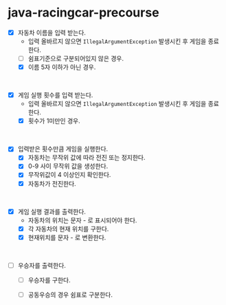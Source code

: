 # java-racingcar-precourse

- [x] 자동차 이름을 입력 받는다.
    - 입력 올바르지 않으면 `IllegalArgumentException` 발생시킨 후 게임을 종료한다.
    - [ ] 쉼표기준으로 구분되어있지 않은 경우.
    - [x] 이름 5자 이하가 아닌 경우.
<br>

- [x] 게임 실행 횟수를 입력 받는다.
    - 입력 올바르지 않으면 `IllegalArgumentException` 발생시킨 후 게임을 종료한다.  
    - [x] 횟수가 1미만인 경우.
<br>

- [x] 입력받은 횟수만큼 게임을 실행한다.
    - [x] 자동차는 무작위 값에 따라 전진 또는 정지한다.
    - [x] 0-9 사이 무작위 값을 생성한다.
    - [x] 무작위값이 4 이상인지 확인한다.
    - [x] 자동차가 전진한다.
<br>

- [x] 게임 실행 결과를 출력한다.
    - 자동차의 위치는 문자 - 로 표시되어야 한다.
    - [x] 각 자동차의 현재 위치를 구한다.
    - [x] 현재위치를 문자 - 로 변환한다.  
<br>

- [ ] 우승자를 출력한다.
    - [ ] 우승자를 구한다.
    - [ ] 공동우승의 경우 쉼표로 구분한다.

